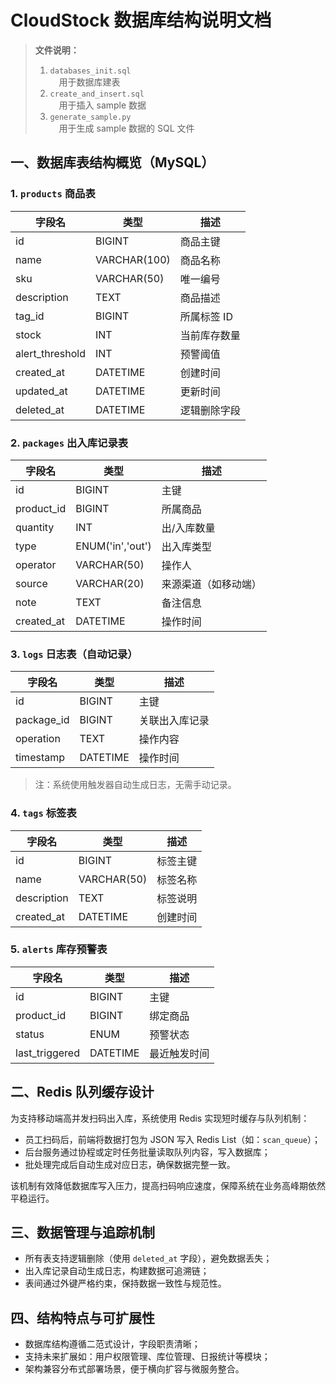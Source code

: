 # CloudStock 数据库结构说明文档

> **文件说明：**  
> 1. `databases_init.sql`  
> &emsp;用于数据库建表  
> 2. `create_and_insert.sql`  
> &emsp;用于插入 sample 数据  
> 3. `generate_sample.py`  
> &emsp;用于生成 sample 数据的 SQL 文件  

## 一、数据库表结构概览（MySQL）

### 1. `products` 商品表

| 字段名         | 类型          | 描述           |
|----------------|---------------|----------------|
| id             | BIGINT        | 商品主键       |
| name           | VARCHAR(100)  | 商品名称       |
| sku            | VARCHAR(50)   | 唯一编号       |
| description    | TEXT          | 商品描述       |
| tag_id         | BIGINT        | 所属标签 ID    |
| stock          | INT           | 当前库存数量   |
| alert_threshold| INT           | 预警阈值       |
| created_at     | DATETIME      | 创建时间       |
| updated_at     | DATETIME      | 更新时间       |
| deleted_at     | DATETIME      | 逻辑删除字段   |

### 2. `packages` 出入库记录表

| 字段名     | 类型           | 描述             |
|------------|----------------|------------------|
| id         | BIGINT         | 主键             |
| product_id | BIGINT         | 所属商品         |
| quantity   | INT            | 出/入库数量      |
| type       | ENUM('in','out')| 出入库类型      |
| operator   | VARCHAR(50)    | 操作人           |
| source     | VARCHAR(20)    | 来源渠道（如移动端） |
| note       | TEXT           | 备注信息         |
| created_at | DATETIME       | 操作时间         |

### 3. `logs` 日志表（自动记录）

| 字段名     | 类型       | 描述           |
|------------|------------|----------------|
| id         | BIGINT     | 主键           |
| package_id | BIGINT     | 关联出入库记录 |
| operation  | TEXT       | 操作内容       |
| timestamp  | DATETIME   | 操作时间       |

> 注：系统使用触发器自动生成日志，无需手动记录。

### 4. `tags` 标签表

| 字段名     | 类型         | 描述       |
|------------|--------------|------------|
| id         | BIGINT       | 标签主键   |
| name       | VARCHAR(50)  | 标签名称   |
| description| TEXT         | 标签说明   |
| created_at | DATETIME     | 创建时间   |

### 5. `alerts` 库存预警表

| 字段名        | 类型             | 描述           |
|---------------|------------------|----------------|
| id            | BIGINT           | 主键           |
| product_id    | BIGINT           | 绑定商品       |
| status        | ENUM             | 预警状态       |
| last_triggered| DATETIME         | 最近触发时间   |

## 二、Redis 队列缓存设计

为支持移动端高并发扫码出入库，系统使用 Redis 实现短时缓存与队列机制：

- 员工扫码后，前端将数据打包为 JSON 写入 Redis List（如：`scan_queue`）；
- 后台服务通过协程或定时任务批量读取队列内容，写入数据库；
- 批处理完成后自动生成对应日志，确保数据完整一致。

该机制有效降低数据库写入压力，提高扫码响应速度，保障系统在业务高峰期依然平稳运行。

## 三、数据管理与追踪机制

- 所有表支持逻辑删除（使用 `deleted_at` 字段），避免数据丢失；
- 出入库记录自动生成日志，构建数据可追溯链；
- 表间通过外键严格约束，保持数据一致性与规范性。

## 四、结构特点与可扩展性

- 数据库结构遵循二范式设计，字段职责清晰；
- 支持未来扩展如：用户权限管理、库位管理、日报统计等模块；
- 架构兼容分布式部署场景，便于横向扩容与微服务整合。
